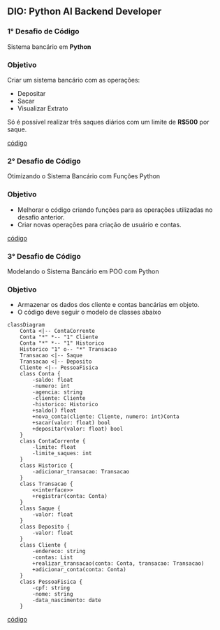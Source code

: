 ## DIO: Python AI Backend Developer

### 1° Desafio de Código

Sistema bancário em **Python**

### Objetivo
Criar um sistema bancário com as  operações:
- Depositar
- Sacar
- Visualizar Extrato
 
Só é possível realizar três saques diários com um limite de **R$500** por saque.

[código](conta_corrente.py)


### 2° Desafio de Código

Otimizando o Sistema Bancário com Funções Python

### Objetivo
- Melhorar o código criando funções para as operações utilizadas no desafio anterior. 
- Criar novas operações para criação de usuário e contas.

[código](conta_corrente_funcoes.py)


### 3° Desafio de Código

Modelando o Sistema Bancário em POO com Python

### Objetivo
- Armazenar os dados dos cliente e contas bancárias em objeto.
- O código deve seguir o modelo de classes abaixo


```mermaid
classDiagram
    Conta <|-- ContaCorrente
    Conta "*" *-- "1" Cliente
    Conta "*" *-- "1" Historico
    Historico "1" o-- "*" Transacao
    Transacao <|-- Saque
    Transacao <|-- Deposito
    Cliente <|-- PessoaFisica
    class Conta {
        -saldo: float 
        -numero: int 
        -agencia: string 
        -cliente: Cliente 
        -historico: Historico 
        +saldo() float
        +nova_conta(cliente: Cliente, numero: int)Conta
        +sacar(valor: float) bool
        +depositar(valor: float) bool
    }
    class ContaCorrente {
        -limite: float 
        -limite_saques: int 
    }
    class Historico {
        -adicionar_transacao: Transacao 
    }
    class Transacao {
        <<interface>>
        +registrar(conta: Conta)
    }
    class Saque {
        -valor: float
    }
    class Deposito {
        -valor: float
    }
    class Cliente {
        -endereco: string 
        -contas: List
        +realizar_transacao(conta: Conta, transacao: Transacao)
        +adicionar_conta(conta: Conta)
    }
    class PessoaFisica {
        -cpf: string
        -nome: string
        -data_nascimento: date
    }
```

[código](conta_corrente_classes.py)
